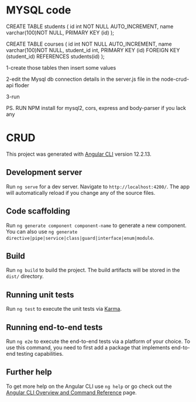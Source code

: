 # MYSQL code
CREATE TABLE students (
    id int NOT NULL AUTO_INCREMENT,
    name varchar(100)NOT NULL,
    PRIMARY KEY (id)
);

CREATE TABLE courses (
    id int NOT NULL AUTO_INCREMENT,
    name varchar(100)NOT NULL,
    student_id int,
    PRIMARY KEY (id)
    FOREIGN KEY (student_id) REFERENCES students(id)
);

1-create those tables then insert some values

2-edit the Mysql db connection details in the server.js file in the node-crud-api floder

3-run

PS. RUN NPM install for mysql2, cors, express and body-parser if you lack any


# CRUD

This project was generated with [Angular CLI](https://github.com/angular/angular-cli) version 12.2.13.

## Development server

Run `ng serve` for a dev server. Navigate to `http://localhost:4200/`. The app will automatically reload if you change any of the source files.

## Code scaffolding

Run `ng generate component component-name` to generate a new component. You can also use `ng generate directive|pipe|service|class|guard|interface|enum|module`.

## Build

Run `ng build` to build the project. The build artifacts will be stored in the `dist/` directory.

## Running unit tests

Run `ng test` to execute the unit tests via [Karma](https://karma-runner.github.io).

## Running end-to-end tests

Run `ng e2e` to execute the end-to-end tests via a platform of your choice. To use this command, you need to first add a package that implements end-to-end testing capabilities.

## Further help

To get more help on the Angular CLI use `ng help` or go check out the [Angular CLI Overview and Command Reference](https://angular.io/cli) page.
